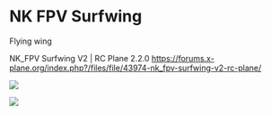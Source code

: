 # NK FPV Surfwing

 Flying wing

 NK_FPV Surfwing V2 | RC Plane 2.2.0 https://forums.x-plane.org/index.php?/files/file/43974-nk_fpv-surfwing-v2-rc-plane/

![](pids.png)

![](rates.png)



